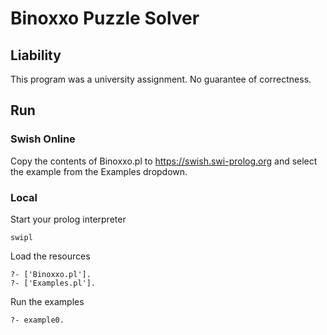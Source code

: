# Binoxxo Puzzle Solver

## Liability

This program was a university assignment. No guarantee of correctness.

## Run

### Swish Online
Copy the contents of Binoxxo.pl to <https://swish.swi-prolog.org> and select the example from the Examples dropdown.

### Local

Start your prolog interpreter
```
swipl
```

Load the resources
```
?- ['Binoxxo.pl'].
?- ['Examples.pl'].
```

Run the examples
```
?- example0.
```
